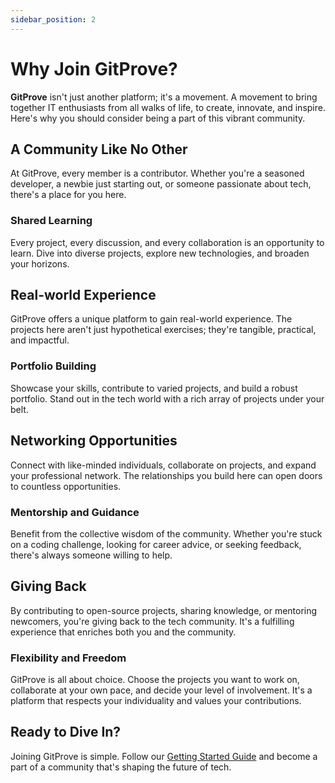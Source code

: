 ```yaml
---
sidebar_position: 2
---
```


# Why Join GitProve?

**GitProve** isn't just another platform; it's a movement. A movement to bring together IT enthusiasts from all walks of life, to create, innovate, and inspire. Here's why you should consider being a part of this vibrant community.

## A Community Like No Other

At GitProve, every member is a contributor. Whether you're a seasoned developer, a newbie just starting out, or someone passionate about tech, there's a place for you here.

### Shared Learning

Every project, every discussion, and every collaboration is an opportunity to learn. Dive into diverse projects, explore new technologies, and broaden your horizons.

## Real-world Experience

GitProve offers a unique platform to gain real-world experience. The projects here aren't just hypothetical exercises; they're tangible, practical, and impactful.

### Portfolio Building

Showcase your skills, contribute to varied projects, and build a robust portfolio. Stand out in the tech world with a rich array of projects under your belt.

## Networking Opportunities

Connect with like-minded individuals, collaborate on projects, and expand your professional network. The relationships you build here can open doors to countless opportunities.

### Mentorship and Guidance

Benefit from the collective wisdom of the community. Whether you're stuck on a coding challenge, looking for career advice, or seeking feedback, there's always someone willing to help.

## Giving Back

By contributing to open-source projects, sharing knowledge, or mentoring newcomers, you're giving back to the tech community. It's a fulfilling experience that enriches both you and the community.

### Flexibility and Freedom

GitProve is all about choice. Choose the projects you want to work on, collaborate at your own pace, and decide your level of involvement. It's a platform that respects your individuality and values your contributions.

## Ready to Dive In?

Joining GitProve is simple. Follow our [Getting Started Guide](/docs/Introduction/getting-started) and become a part of a community that's shaping the future of tech.
